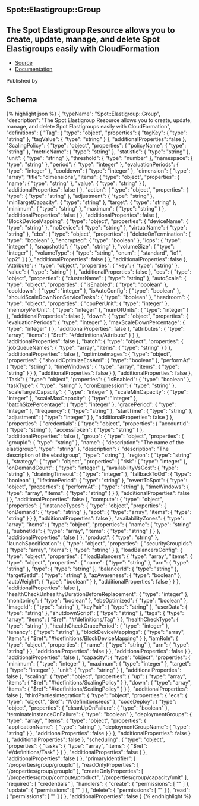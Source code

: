 
## Spot::Elastigroup::Group

## The Spot Elastigroup Resource allows you to create, update, manage, and delete Spot Elastigroups easily with CloudFormation

- [Source]() 
- [Documentation]()

Published by 

## Schema
{% highlight json %}
{
    "typeName": "Spot::Elastigroup::Group",
    "description": "The Spot Elastigroup Resource allows you to create, update, manage, and delete Spot Elastigroups easily with CloudFormation",
    "definitions": {
        "Tag": {
            "type": "object",
            "properties": {
                "tagKey": {
                    "type": "string"
                },
                "tagValue": {
                    "type": "string"
                }
            },
            "additionalProperties": false
        },
        "ScalingPolicy": {
            "type": "object",
            "properties": {
                "policyName": {
                    "type": "string"
                },
                "metricName": {
                    "type": "string"
                },
                "statistic": {
                    "type": "string"
                },
                "unit": {
                    "type": "string"
                },
                "threshold": {
                    "type": "number"
                },
                "namespace": {
                    "type": "string"
                },
                "period": {
                    "type": "integer"
                },
                "evaluationPeriods": {
                    "type": "integer"
                },
                "cooldown": {
                    "type": "integer"
                },
                "dimension": {
                    "type": "array",
                    "title": "dimensions",
                    "items": {
                        "type": "object",
                        "properties": {
                            "name": {
                                "type": "string"
                            },
                            "value": {
                                "type": "string"
                            }
                        },
                        "additionalProperties": false
                    }
                },
                "action": {
                    "type": "object",
                    "properties": {
                        "type": {
                            "type": "string"
                        },
                        "adjustment": {
                            "type": "string"
                        },
                        "minTargetCapacity": {
                            "type": "string"
                        },
                        "target": {
                            "type": "string"
                        },
                        "minimum": {
                            "type": "string"
                        },
                        "maximum": {
                            "type": "string"
                        }
                    },
                    "additionalProperties": false
                }
            },
            "additionalProperties": false
        },
        "BlockDeviceMapping": {
            "type": "object",
            "properties": {
                "deviceName": {
                    "type": "string"
                },
                "noDevice": {
                    "type": "string"
                },
                "virtualName": {
                    "type": "string"
                },
                "ebs": {
                    "type": "object",
                    "properties": {
                        "deleteOnTermination": {
                            "type": "boolean"
                        },
                        "encrypted": {
                            "type": "boolean"
                        },
                        "iops": {
                            "type": "integer"
                        },
                        "snapshotId": {
                            "type": "string"
                        },
                        "volumeSize": {
                            "type": "integer"
                        },
                        "volumeType": {
                            "type": "string",
                            "enum": [
                                "standard",
                                "io1",
                                "gp2"
                            ]
                        }
                    },
                    "additionalProperties": false
                }
            },
            "additionalProperties": false
        },
        "Attribute": {
            "type": "object",
            "properties": {
                "key": {
                    "type": "string"
                },
                "value": {
                    "type": "string"
                }
            },
            "additionalProperties": false
        },
        "ecs": {
            "type": "object",
            "properties": {
                "clusterName": {
                    "type": "string"
                },
                "autoScale": {
                    "type": "object",
                    "properties": {
                        "isEnabled": {
                            "type": "boolean"
                        },
                        "cooldown": {
                            "type": "integer"
                        },
                        "isAutoConfig": {
                            "type": "boolean"
                        },
                        "shouldScaleDownNonServiceTasks": {
                            "type": "boolean"
                        },
                        "headroom": {
                            "type": "object",
                            "properties": {
                                "cpuPerUnit": {
                                    "type": "integer"
                                },
                                "memoryPerUnit": {
                                    "type": "integer"
                                },
                                "numOfUnits": {
                                    "type": "integer"
                                }
                            },
                            "additionalProperties": false
                        },
                        "down": {
                            "type": "object",
                            "properties": {
                                "evaluationPeriods": {
                                    "type": "integer"
                                },
                                "maxScaleDownPercentage": {
                                    "type": "integer"
                                }
                            },
                            "additionalProperties": false
                        },
                        "attributes": {
                            "type": "array",
                            "items": {
                                "$ref": "#/definitions/Attribute"
                            }
                        }
                    },
                    "additionalProperties": false
                },
                "batch": {
                    "type": "object",
                    "properties": {
                        "jobQueueNames": {
                            "type": "array",
                            "items": {
                                "type": "string"
                            }
                        }
                    },
                    "additionalProperties": false
                },
                "optimizeImages": {
                    "type": "object",
                    "properties": {
                        "shouldOptimizeEcsAmi": {
                            "type": "boolean"
                        },
                        "performAt": {
                            "type": "string"
                        },
                        "timeWindows": {
                            "type": "array",
                            "items": {
                                "type": "string"
                            }
                        }
                    },
                    "additionalProperties": false
                }
            },
            "additionalProperties": false
        },
        "Task": {
            "type": "object",
            "properties": {
                "isEnabled": {
                    "type": "boolean"
                },
                "taskType": {
                    "type": "string"
                },
                "cronExpression": {
                    "type": "string"
                },
                "scaleTargetCapacity": {
                    "type": "integer"
                },
                "scaleMinCapacity": {
                    "type": "integer"
                },
                "scaleMaxCapacity": {
                    "type": "integer"
                },
                "batchSizePercentage": {
                    "type": "integer"
                },
                "gracePeriod": {
                    "type": "integer"
                },
                "frequency": {
                    "type": "string"
                },
                "startTime": {
                    "type": "string"
                },
                "adjustment": {
                    "type": "integer"
                }
            },
            "additionalProperties": false
        }
    },
    "properties": {
        "credentials": {
            "type": "object",
            "properties": {
                "accountId": {
                    "type": "string"
                },
                "accessToken": {
                    "type": "string"
                }
            },
            "additionalProperties": false
        },
        "group": {
            "type": "object",
            "properties": {
                "groupId": {
                    "type": "string"
                },
                "name": {
                    "description": "The name of the elastigroup",
                    "type": "string"
                },
                "description": {
                    "description": "The description of the elastigroup",
                    "type": "string"
                },
                "region": {
                    "type": "string"
                },
                "strategy": {
                    "type": "object",
                    "properties": {
                        "risk": {
                            "type": "integer"
                        },
                        "onDemandCount": {
                            "type": "integer"
                        },
                        "availabilityVsCost": {
                            "type": "string"
                        },
                        "drainingTimeout": {
                            "type": "integer"
                        },
                        "fallbackToOd": {
                            "type": "boolean"
                        },
                        "lifetimePeriod": {
                            "type": "string"
                        },
                        "revertToSpot": {
                            "type": "object",
                            "properties": {
                                "performAt": {
                                    "type": "string"
                                },
                                "timeWindows": {
                                    "type": "array",
                                    "items": {
                                        "type": "string"
                                    }
                                }
                            },
                            "additionalProperties": false
                        }
                    },
                    "additionalProperties": false
                },
                "compute": {
                    "type": "object",
                    "properties": {
                        "instanceTypes": {
                            "type": "object",
                            "properties": {
                                "onDemand": {
                                    "type": "string"
                                },
                                "spot": {
                                    "type": "array",
                                    "items": {
                                        "type": "string"
                                    }
                                }
                            },
                            "additionalProperties": false
                        },
                        "availabilityZones": {
                            "type": "array",
                            "items": {
                                "type": "object",
                                "properties": {
                                    "name": {
                                        "type": "string"
                                    },
                                    "subnetIds": {
                                        "type": "array",
                                        "items": {
                                            "type": "string"
                                        }
                                    }
                                },
                                "additionalProperties": false
                            }
                        },
                        "product": {
                            "type": "string"
                        },
                        "launchSpecification": {
                            "type": "object",
                            "properties": {
                                "securityGroupIds": {
                                    "type": "array",
                                    "items": {
                                        "type": "string"
                                    }
                                },
                                "loadBalancersConfig": {
                                    "type": "object",
                                    "properties": {
                                        "loadBalancers": {
                                            "type": "array",
                                            "items": {
                                                "type": "object",
                                                "properties": {
                                                    "name": {
                                                        "type": "string"
                                                    },
                                                    "arn": {
                                                        "type": "string"
                                                    },
                                                    "type": {
                                                        "type": "string"
                                                    },
                                                    "balancerId": {
                                                        "type": "string"
                                                    },
                                                    "targetSetId": {
                                                        "type": "string"
                                                    },
                                                    "azAwareness": {
                                                        "type": "boolean"
                                                    },
                                                    "autoWeight": {
                                                        "type": "boolean"
                                                    }
                                                },
                                                "additionalProperties": false
                                            }
                                        }
                                    },
                                    "additionalProperties": false
                                },
                                "healthCheckUnhealthyDurationBeforeReplacement": {
                                    "type": "integer"
                                },
                                "monitoring": {
                                    "type": "boolean"
                                },
                                "ebsOptimized": {
                                    "type": "boolean"
                                },
                                "imageId": {
                                    "type": "string"
                                },
                                "keyPair": {
                                    "type": "string"
                                },
                                "userData": {
                                    "type": "string"
                                },
                                "shutdownScript": {
                                    "type": "string"
                                },
                                "tags": {
                                    "type": "array",
                                    "items": {
                                        "$ref": "#/definitions/Tag"
                                    }
                                },
                                "healthCheckType": {
                                    "type": "string"
                                },
                                "healthCheckGracePeriod": {
                                    "type": "integer"
                                },
                                "tenancy": {
                                    "type": "string"
                                },
                                "blockDeviceMappings": {
                                    "type": "array",
                                    "items": {
                                        "$ref": "#/definitions/BlockDeviceMapping"
                                    }
                                },
                                "iamRole": {
                                    "type": "object",
                                    "properties": {
                                        "name": {
                                            "type": "string"
                                        },
                                        "arn": {
                                            "type": "string"
                                        }
                                    },
                                    "additionalProperties": false
                                }
                            },
                            "additionalProperties": false
                        }
                    },
                    "additionalProperties": false
                },
                "capacity": {
                    "type": "object",
                    "properties": {
                        "minimum": {
                            "type": "integer"
                        },
                        "maximum": {
                            "type": "integer"
                        },
                        "target": {
                            "type": "integer"
                        },
                        "unit": {
                            "type": "string"
                        }
                    },
                    "additionalProperties": false
                },
                "scaling": {
                    "type": "object",
                    "properties": {
                        "up": {
                            "type": "array",
                            "items": {
                                "$ref": "#/definitions/ScalingPolicy"
                            }
                        },
                        "down": {
                            "type": "array",
                            "items": {
                                "$ref": "#/definitions/ScalingPolicy"
                            }
                        }
                    },
                    "additionalProperties": false
                },
                "thirdPartiesIntegration": {
                    "type": "object",
                    "properties": {
                        "ecs": {
                            "type": "object",
                            "$ref": "#/definitions/ecs"
                        },
                        "codeDeploy": {
                            "type": "object",
                            "properties": {
                                "cleanUpOnFailure": {
                                    "type": "boolean"
                                },
                                "terminateInstanceOnFailure": {
                                    "type": "boolean"
                                },
                                "deploymentGroups": {
                                    "type": "array",
                                    "items": {
                                        "type": "object",
                                        "properties": {
                                            "applicationName": {
                                                "type": "string"
                                            },
                                            "deploymentGroupName": {
                                                "type": "string"
                                            }
                                        },
                                        "additionalProperties": false
                                    }
                                }
                            },
                            "additionalProperties": false
                        }
                    },
                    "additionalProperties": false
                },
                "scheduling": {
                    "type": "object",
                    "properties": {
                        "tasks": {
                            "type": "array",
                            "items": {
                                "$ref": "#/definitions/Task"
                            }
                        }
                    },
                    "additionalProperties": false
                }
            },
            "additionalProperties": false
        }
    },
    "primaryIdentifier": [
        "/properties/group/groupId"
    ],
    "readOnlyProperties": [
        "/properties/group/groupId"
    ],
    "createOnlyProperties": [
        "/properties/group/compute/product",
        "/properties/group/capacity/unit"
    ],
    "required": [
        "credentials"
    ],
    "handlers": {
        "create": {
            "permissions": [
                ""
            ]
        },
        "update": {
            "permissions": [
                ""
            ]
        },
        "delete": {
            "permissions": [
                ""
            ]
        },
        "read": {
            "permissions": [
                ""
            ]
        }
    },
    "additionalProperties": false
}
{% endhighlight %}
